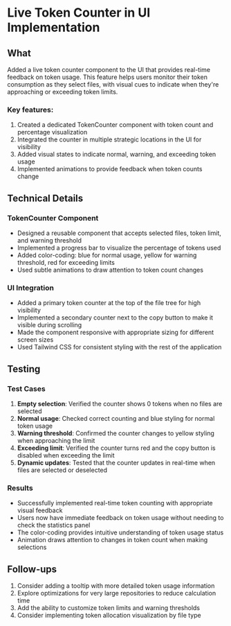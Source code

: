# Live Token Counter in UI Implementation

## What
Added a live token counter component to the UI that provides real-time feedback on token usage. This feature helps users monitor their token consumption as they select files, with visual cues to indicate when they're approaching or exceeding token limits.

### Key features:
1. Created a dedicated TokenCounter component with token count and percentage visualization
2. Integrated the counter in multiple strategic locations in the UI for visibility
3. Added visual states to indicate normal, warning, and exceeding token usage
4. Implemented animations to provide feedback when token counts change

## Technical Details

### TokenCounter Component
- Designed a reusable component that accepts selected files, token limit, and warning threshold
- Implemented a progress bar to visualize the percentage of tokens used
- Added color-coding: blue for normal usage, yellow for warning threshold, red for exceeding limits
- Used subtle animations to draw attention to token count changes

### UI Integration
- Added a primary token counter at the top of the file tree for high visibility
- Implemented a secondary counter next to the copy button to make it visible during scrolling
- Made the component responsive with appropriate sizing for different screen sizes
- Used Tailwind CSS for consistent styling with the rest of the application

## Testing

### Test Cases
1. **Empty selection**: Verified the counter shows 0 tokens when no files are selected
2. **Normal usage**: Checked correct counting and blue styling for normal token usage
3. **Warning threshold**: Confirmed the counter changes to yellow styling when approaching the limit
4. **Exceeding limit**: Verified the counter turns red and the copy button is disabled when exceeding the limit
5. **Dynamic updates**: Tested that the counter updates in real-time when files are selected or deselected

### Results
- Successfully implemented real-time token counting with appropriate visual feedback
- Users now have immediate feedback on token usage without needing to check the statistics panel
- The color-coding provides intuitive understanding of token usage status
- Animation draws attention to changes in token count when making selections

## Follow-ups
1. Consider adding a tooltip with more detailed token usage information
2. Explore optimizations for very large repositories to reduce calculation time
3. Add the ability to customize token limits and warning thresholds
4. Consider implementing token allocation visualization by file type 